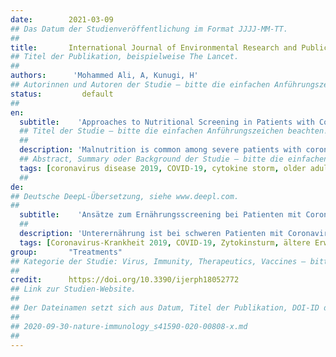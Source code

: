 ```yaml
---
date:        2021-03-09
## Das Datum der Studienveröffentlichung im Format JJJJ-MM-TT.
##
title:       International Journal of Environmental Research and Public Health
## Titel der Publikation, beispielweise The Lancet.
##
authors:      'Mohammed Ali, A, Kunugi, H'
## Autorinnen und Autoren der Studie – bitte die einfachen Anführungszeichen beachten!
status:         default
##
en:
  subtitle:    'Approaches to Nutritional Screening in Patients with Coronavirus Disease 2019 (COVID-19)'
  ## Titel der Studie – bitte die einfachen Anführungszeichen beachten!
  ##
  description: 'Malnutrition is common among severe patients with coronavirus disease 2019 (COVID-19), mainly elderly adults and patients with comorbidities. It is also associated with atypical presentation of the disease. Despite the possible contribution of malnutrition to the acquisition and severity of COVID-19, it is not clear which nutritional screening measures may best diagnose malnutrition in these patients at early stages. This is of crucial importance given the urgency and rapid progression of the disease in vulnerable groups. Accordingly, this review examines the available literature for different nutritional screening approaches implemented among COVID-19 patients, with a special focus on elderly adults. After a literature search, we selected and scrutinized 14 studies assessing malnutrition among COVID-19 patients. The Nutrition Risk Screening 2002 (NRS-2002) has demonstrated superior sensitivity to other traditional screening measures. The controlling nutritional status (CONUT) score, which comprises serum albumin level, cholesterol level, and lymphocytes count, as well as a combined CONUT-lactate dehydrogenase-C-reactive protein score expressed a predictive capacity even superior to that of NRS-2002 (0.81% and 0.92% vs. 0.79%) in midlife and elder COVID-19 patients. Therefore, simple measures based on routinely conducted laboratory investigations such as the CONUT score may be timely, cheap, and valuable alternatives for identifying COVID-19 patients with high nutritional risk. Mini Nutritional Assessment (MNA) was the only measure used to detect residual malnutrition and high malnutrition risk in remitting patients-MNA scores correlated with hypoalbuminemia, hypercytokinemia, and weight loss. Older males with severe inflammation, gastrointestinal symptoms, and pre-existing comorbidities (diabetes, obesity, or hypertension) are more prone to malnutrition and subsequently poor COVID-19 prognosis both during the acute phase and during convalescence. Thus, they are in need of frequent nutritional monitoring and support while detecting and treating malnutrition in the general public might be necessary to increase resilience against COVID-19.'
  ## Abstract, Summary oder Background der Studie – bitte die einfachen Anführungszeichen beachten!
  tags: [coronavirus disease 2019, COVID-19, cytokine storm, older adults, elderly, aging, age-related non-communicable diseases, malnutrition, nutritional deficiencies, Nutrition Risk Screening 2002, the controlling nutritional status score, CONUT score, anemia,ferritin, vitamin D, selenium, micronutrients]
  ##
de: 
## Deutsche DeepL-Übersetzung, siehe www.deepl.com.
##
  subtitle:    'Ansätze zum Ernährungsscreening bei Patienten mit Coronavirus-Erkrankungen 2019 (COVID-19)'
  ##
  description: 'Unterernährung ist bei schweren Patienten mit Coronavirus-Krankheit 2019 (COVID-19) häufig, vor allem bei älteren Erwachsenen und Patienten mit Begleiterkrankungen. Sie ist auch mit einer atypischen Präsentation der Krankheit verbunden. Trotz des möglichen Beitrags der Mangelernährung zum Erwerb und zur Schwere der COVID-19-Erkrankung ist nicht klar, mit welchen Ernährungsscreening-Maßnahmen eine Mangelernährung bei diesen Patienten am besten in einem frühen Stadium diagnostiziert werden kann. Dies ist angesichts der Dringlichkeit und des raschen Fortschreitens der Krankheit in gefährdeten Gruppen von entscheidender BedUeutung. Dementsprechend wird in dieser Übersichtsarbeit die verfügbare Literatur zu verschiedenen Ernährungsscreening-Ansätzen untersucht, die bei COVID-19-Patienten eingesetzt werden, wobei ein besonderer Schwerpunkt auf älteren Erwachsenen liegt. Nach einer Literaturrecherche wurden 14 Studien zur Bewertung der Mangelernährung bei COVID-19-Patienten ausgewählt und untersucht. Das Nutrition Risk Screening 2002 (NRS-2002) hat eine höhere Sensitivität als andere traditionelle Screening-Maßnahmen gezeigt. Der CONUT-Score (Controlling Nutritional Status), der sich aus dem Serumalbuminspiegel, dem Cholesterinspiegel und der Lymphozytenzahl zusammensetzt, sowie ein kombinierter CONUT-Laktatdehydrogenase-C-reaktives Protein-Score wiesen bei COVID-19-Patienten im mittleren und höheren Lebensalter eine noch bessere Vorhersagekraft auf als der NRS-2002 (0,81 % und 0,92 % gegenüber 0,79 %). Daher können einfache, auf routinemäßig durchgeführten Laboruntersuchungen basierende Maßnahmen wie der CONUT-Score eine zeitnahe, kostengünstige und wertvolle Alternative zur Identifizierung von COVID-19-Patienten mit hohem Ernährungsrisiko sein. Die Mini-Ernährungsanalyse (MNA) war die einzige Maßnahme, mit der eine Restunterernährung und ein hohes Unterernährungsrisiko bei remittierenden Patienten festgestellt werden konnte - der MNA-Score korrelierte mit Hypoalbuminämie, Hyperzytokinämie und Gewichtsverlust. Ältere Männer mit schweren Entzündungen, gastrointestinalen Symptomen und vorbestehenden Begleiterkrankungen (Diabetes, Adipositas oder Bluthochdruck) sind sowohl in der akuten Phase als auch in der Rekonvaleszenz anfälliger für eine Unterernährung und damit für eine schlechte COVID-19-Prognose. Sie benötigen daher eine häufige Ernährungsüberwachung und -unterstützung, während die Erkennung und Behandlung von Unterernährung in der Allgemeinbevölkerung notwendig sein könnte, um die Widerstandsfähigkeit gegen COVID-19 zu erhöhen.'
  tags: [Coronavirus-Krankheit 2019, COVID-19, Zytokinsturm, ältere Erwachsene, ältere Menschen, Altern, altersbedingte nicht übertragbare Krankheiten, Mangelernährung, Ernährungsdefizite, Nutrition Risk Screening 2002, der Controlling Nutritional Status Score, CONUT-Score, Anämie, Ferritin, Vitamin D, Selen, Mikronährstoffe]
group:       "Treatments"
## Kategorie der Studie: Virus, Immunity, Therapeutics, Vaccines – bitte die Anführungszeichen beachten!
##
credit:      https://doi.org/10.3390/ijerph18052772
## Link zur Studien-Website.
##
## Der Dateinamen setzt sich aus Datum, Titel der Publikation, DOI-ID der Studie (nach dem letzten Slash) und der Dateiendung zusammen. Bitte den Unterstrich vor der DOI-ID beachten!
##
## 2020-09-30-nature-immunology_s41590-020-00808-x.md
##
---
```

<object data="{{ page.link }}" style='height:calc(100vh - 400px); width: 100%' type='application/pdf'></object>
